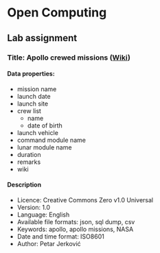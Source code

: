 # Open Computing

## Lab assignment

### Title: Apollo crewed missions ([Wiki](https://en.wikipedia.org/wiki/List_of_Apollo_missions#Crewed_missions))

#### Data properties:

-   mission name
-   launch date
-   launch site
-   crew list
    -   name
    -   date of birth
-   launch vehicle
-   command module name
-   lunar module name
-   duration
-   remarks
-   wiki

#### Description

-   Licence: Creative Commons Zero v1.0 Universal
-   Version: 1.0
-   Language: English
-   Available file formats: json, sql dump, csv
-   Keywords: apollo, apollo missions, NASA
-   Date and time format: ISO8601
-   Author: Petar Jerković
